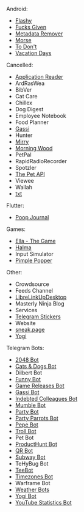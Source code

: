 Android:
- [Flashy](https://github.com/Crazy-Marvin/Flashy)
- [Fucks Given](https://github.com/Crazy-Marvin/FucksGiven)
- [Metadata Remover](https://github.com/Crazy-Marvin/MetadataRemover)
- [Morse](https://github.com/Crazy-Marvin/Morse)
- [To Don't](https://github.com/Crazy-Marvin/ToDont)
- [Vacation Days](https://github.com/Crazy-Marvin/VacationDays)

Cancelled:
- [Application Reader](https://github.com/Crazy-Marvin/ApplicationReader)
- ArdRasWea
- BibVer
- Cat Care
- Chillex
- Dog Digest
- Employee Notebook
- Food Planner
- [Gassi](https://github.com/Crazy-Marvin/Gassi)
- Hunter
- [Mirry](https://github.com/Crazy-Marvin/Mirry)
- [Morning Wood](https://github.com/Crazy-Marvin/MorningWood)
- PetPal
- RapidRadioRecorder
- Spotzler
- [The Pet API](https://github.com/Crazy-Marvin/ThePetAPI)
- Viewee
- Wallah
- [txt](https://github.com/Crazy-Marvin/txt)

Flutter:
- [Poop Journal](https://github.com/Poop-Journal/app)

Games:
- [Ella - The Game](https://github.com/Crazy-Marvin/EllaTheGame)
- [Halma](https://github.com/Crazy-Marvin/Halma)
- Input Simulator
- [Pimple Popper](https://github.com/Crazy-Marvin/PimplePopper)

  
Other:
- Crowdsource
- Feeds Channel
- [LibreLinkUpDesktop](https://github.com/Crazy-Marvin/LibreLinkUpDesktop)
- Masterly Ninja Blog
- Services
- [Telegram Stickers](https://github.com/Crazy-Marvin/TelegramStickerPack)
- Website
- [sneak.page](https://github.com/Crazy-Marvin/sneak.page)
- [Yogi](https://github.com/Crazy-Marvin?q=yogi)

Telegram Bots:
- [2048 Bot](https://github.com/Crazy-Marvin/2048TelegramBot)
- [Cats & Dogs Bot](https://github.com/Crazy-Marvin/CatsAndDogsTelegramBot)
- Dilbert Bot
- [Funny Bot](https://github.com/Crazy-Marvin/FunnyTelegramBot)
- [Game Releases Bot](https://github.com/Crazy-Marvin/GameReleasesTelegramBot)
- [Gassi Bot](https://github.com/Crazy-Marvin/GassiTelegramBot)
- [Indebted Colleagues Bot](https://github.com/Crazy-Marvin/IndebtedColleaguesTelegramBot)
- [Mumble Bot](https://github.com/Crazy-Marvin/MumbleTelegramBot)
- [Party Bot](https://github.com/Crazy-Marvin/PartyTelegramBot)
- [Party Parrots Bot](https://github.com/Crazy-Marvin/PartyParrotsTelegramBot)
- [Pepe Bot](https://github.com/Crazy-Marvin/PepeTelegramBot)
- [Troll Bot](https://github.com/Crazy-Marvin/TrollTelegramBot)
- Pet Bot
- [ProductHunt Bot](https://github.com/Crazy-Marvin/ProductHuntTelegramBot)
- [QR Bot](https://github.com/Crazy-Marvin/QRTelegramBot)
- [Subway Bot](https://github.com/Crazy-Marvin/SubwayTelegramBot)
- TeHyBug Bot
- [TeeBot](https://github.com/Crazy-Marvin/QwerteeTelegramBot)
- [Timezones Bot](https://github.com/Crazy-Marvin/TimezonesTelegramBot)
- Warframe Bot
- [Weather Bots](https://github.com/Crazy-Marvin?q=weather)
- [Yogi Bot](https://github.com/Crazy-Marvin/yogibot-telegram)
- [YouTube Statistics Bot](https://github.com/Crazy-Marvin/YouTubeStatsTelegramBot)
